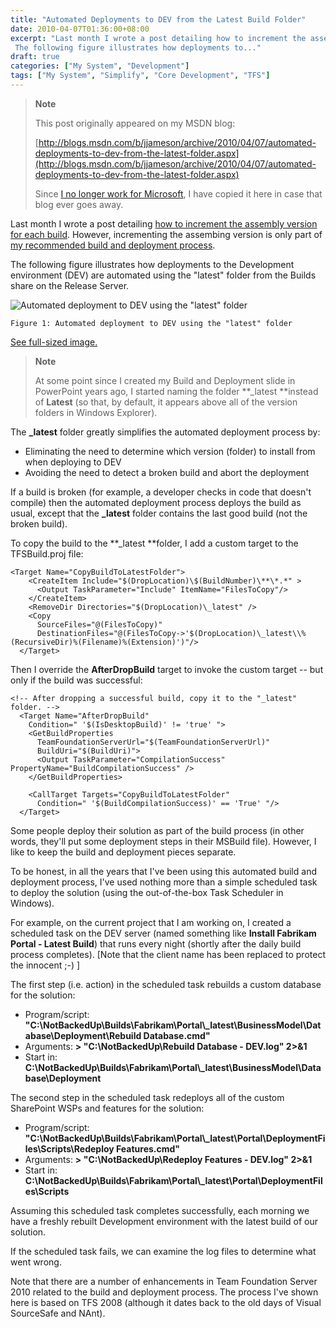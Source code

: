 ```yaml
---
title: "Automated Deployments to DEV from the Latest Build Folder"
date: 2010-04-07T01:36:00+08:00
excerpt: "Last month I wrote a post detailing how to increment the assembly version for each build . However, incrementing the assembing version is only part of my recommended build and deployment process . 
 The following figure illustrates how deployments to..."
draft: true
categories: ["My System", "Development"]
tags: ["My System", "Simplify", "Core Development", "TFS"]
---
```


> **Note**
> 
> 
> 	This post originally appeared on my MSDN blog:  
>   
> 
> 
> [http://blogs.msdn.com/b/jjameson/archive/2010/04/07/automated-deployments-to-dev-from-the-latest-folder.aspx](http://blogs.msdn.com/b/jjameson/archive/2010/04/07/automated-deployments-to-dev-from-the-latest-folder.aspx)
> 
> 
> Since
> 	[I no longer work for Microsoft](/blog/jjameson/archive/2011/09/02/last-day-with-microsoft.aspx), I have copied it here in case that blog 
> 	ever goes away.


Last month I wrote a post detailing [how to increment the assembly version for each build](/blog/jjameson/archive/2010/03/25/incrementing-the-assembly-version-for-each-build.aspx). However, incrementing  the assembing version is only part of [my 
recommended build and deployment process](/blog/jjameson/archive/2009/09/26/build-and-deployment-overview.aspx).

The following figure illustrates how deployments to the Development environment  (DEV) are automated using the "latest" folder from the Builds share on the Release  Server.

![Automated deployment to DEV using the &quot;latest&quot; folder](https://www.technologytoolbox.com/blog/images/www_technologytoolbox_com/blog/jjameson/7/r_4%20-%20Installing%20the%20Beta%201%20version%20to%20TEST.png)
	Figure 1: Automated deployment to DEV using the "latest" folder

[See full-sized image.](/blog/images/www_technologytoolbox_com/blog/jjameson/7/o_4%20-%20Installing%20the%20Beta%201%20version%20to%20TEST.png) 



> **Note**
> 
> 
> 	At some point since I created my Build and Deployment slide in PowerPoint 
> 	years ago, I started naming the folder **\_latest **instead 
> 	of **Latest** (so that, by default, it appears above all of 
> 	the version folders in Windows Explorer).


The **\_latest** folder greatly simplifies the automated deployment  process by:

- Eliminating the need to determine which version (folder) to install from when deploying to DEV
- Avoiding the need to detect a broken build and abort the deployment


If a build is broken (for example, a developer checks in code that doesn't compile)  then the automated deployment process deploys the build as usual, except that the **\_latest** folder contains the last good build (not the broken build).

To copy the build to the **\_latest **folder, I add a custom target  to the TFSBuild.proj file:



    <Target Name="CopyBuildToLatestFolder">
        <CreateItem Include="$(DropLocation)\$(BuildNumber)\**\*.*" >
          <Output TaskParameter="Include" ItemName="FilesToCopy"/>
        </CreateItem>
        <RemoveDir Directories="$(DropLocation)\_latest" />
        <Copy
          SourceFiles="@(FilesToCopy)"
          DestinationFiles="@(FilesToCopy->'$(DropLocation)\_latest\\%(RecursiveDir)%(Filename)%(Extension)')"/>
      </Target>



Then I override the **AfterDropBuild** target to invoke the custom  target -- but only if the build was successful:



    <!-- After dropping a successful build, copy it to the "_latest" folder. -->
      <Target Name="AfterDropBuild"
        Condition=" '$(IsDesktopBuild)' != 'true' ">
        <GetBuildProperties
          TeamFoundationServerUrl="$(TeamFoundationServerUrl)"
          BuildUri="$(BuildUri)">
          <Output TaskParameter="CompilationSuccess" PropertyName="BuildCompilationSuccess" />
        </GetBuildProperties>
    
        <CallTarget Targets="CopyBuildToLatestFolder"
          Condition=" '$(BuildCompilationSuccess)' == 'True' "/>
      </Target>



Some people deploy their solution as part of the build process (in other words,  they'll put some deployment steps in their MSBuild file). However, I like to keep  the build and deployment pieces separate.

To be honest, in all the years that I've been using this automated build and  deployment process, I've used nothing more than a simple scheduled task to deploy  the solution (using the out-of-the-box Task Scheduler in Windows).

For example, on the current project that I am working on, I created a scheduled  task on the DEV server (named something like **Install Fabrikam Portal - Latest 
Build**) that runs every night (shortly after the daily build process completes).  [Note that the client name has been replaced to protect the innocent ;-) ]

The first step (i.e. action) in the scheduled task rebuilds a custom database  for the solution:

- Program/script: **"C:\NotBackedUp\Builds\Fabrikam\Portal\\_latest\BusinessModel\Database\Deployment\Rebuild Database.cmd"**
- Arguments: **&gt; "C:\NotBackedUp\Rebuild Database - DEV.log" 2&gt;&1**
- Start in: **C:\NotBackedUp\Builds\Fabrikam\Portal\\_latest\BusinessModel\Database\Deployment**


The second step in the scheduled task redeploys all of the custom SharePoint  WSPs and features for the solution:

- Program/script: **"C:\NotBackedUp\Builds\Fabrikam\Portal\\_latest\Portal\DeploymentFiles\Scripts\Redeploy Features.cmd"**
- Arguments: **&gt; "C:\NotBackedUp\Redeploy Features - DEV.log" 2&gt;&1**
- Start in: **C:\NotBackedUp\Builds\Fabrikam\Portal\\_latest\Portal\DeploymentFiles\Scripts**


Assuming this scheduled task completes successfully, each morning we have a freshly  rebuilt Development environment with the latest build of our solution.

If the scheduled task fails, we can examine the log files to determine what went  wrong.

Note that there are a number of enhancements in Team Foundation Server 2010 related  to the build and deployment process. The process I've shown here is based on TFS  2008 (although it dates back to the old days of Visual SourceSafe and NAnt).

